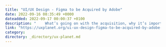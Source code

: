 ```yaml
---
title: "UI/UX Design - Figma to be Acquired by Adobe"
date: 2022-09-16 08:35:49 +0000
dateadded: 2022-09-17 00:00:37 +0100
description: "    What’s going on with the acquisition, why it’s important, and what it could mean for every designer who uses Figma moving forward.  Continue reading on UX Planet »  "
link: "https://uxplanet.org/ui-ux-design-figma-to-be-acquired-by-adobe-9d2605647940?source=rss----819cc2aaeee0---4"
category:
directory: _directory/ux-planet.md
---
```

